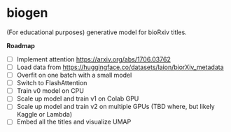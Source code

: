# biogen

(For educational purposes) generative model for bioRxiv titles.

**Roadmap**

- [ ] Implement attention https://arxiv.org/abs/1706.03762
- [ ] Load data from https://huggingface.co/datasets/laion/biorXiv_metadata
- [ ] Overfit on one batch with a small model
- [ ] Switch to FlashAttention
- [ ] Train v0 model on CPU
- [ ] Scale up model and train v1 on Colab GPU
- [ ] Scale up model and train v2 on multiple GPUs (TBD where, but likely Kaggle or Lambda)
- [ ] Embed all the titles and visualize UMAP
